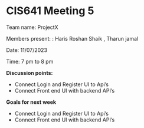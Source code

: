 # CIS641 Meeting 5

Team name: ProjectX

Members present: : Haris Roshan Shaik , Tharun jamal

Date: 11/07/2023

Time: 7 pm to 8 pm

**Discussion points:**

* Connect Login and Register UI to Api’s
* Connect Front end UI with backend API’s

**Goals for next week**
* Connect Login and Register UI to Api’s
* Connect Front end UI with backend API’s

